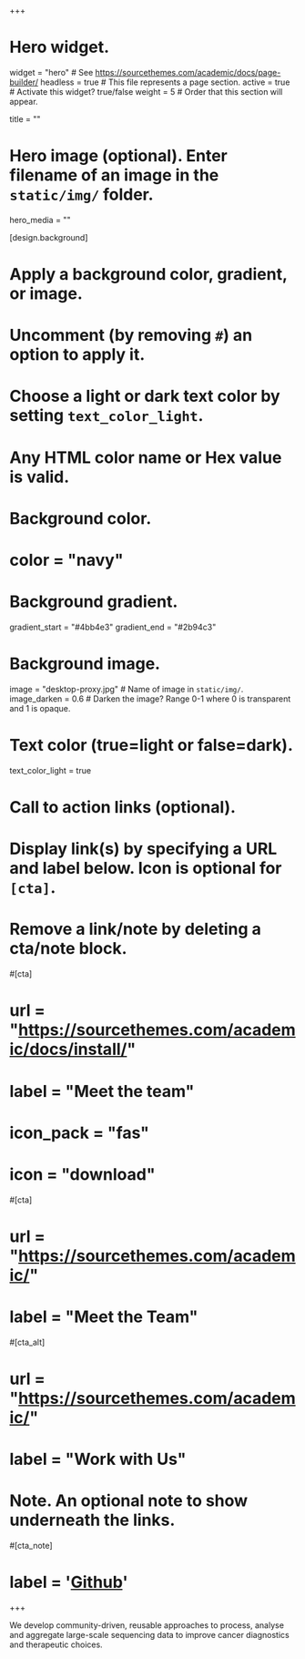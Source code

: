 +++
# Hero widget.
widget = "hero"  # See https://sourcethemes.com/academic/docs/page-builder/
headless = true  # This file represents a page section.
active = true  # Activate this widget? true/false
weight = 5  # Order that this section will appear.

title = ""

# Hero image (optional). Enter filename of an image in the `static/img/` folder.
hero_media = ""

[design.background]
  # Apply a background color, gradient, or image.
  #   Uncomment (by removing `#`) an option to apply it.
  #   Choose a light or dark text color by setting `text_color_light`.
  #   Any HTML color name or Hex value is valid.

  # Background color.
  # color = "navy"
  
  # Background gradient.
  gradient_start = "#4bb4e3"
  gradient_end = "#2b94c3"
  
  # Background image.
  image = "desktop-proxy.jpg"  # Name of image in `static/img/`.
  image_darken = 0.6  # Darken the image? Range 0-1 where 0 is transparent and 1 is opaque.

  # Text color (true=light or false=dark).
  text_color_light = true

# Call to action links (optional).
#   Display link(s) by specifying a URL and label below. Icon is optional for `[cta]`.
#   Remove a link/note by deleting a cta/note block.
#[cta]
#  url = "https://sourcethemes.com/academic/docs/install/"
#  label = "Meet the team"
#  icon_pack = "fas"
#  icon = "download"
  
#[cta]
#  url = "https://sourcethemes.com/academic/"
#  label = "Meet the Team"

#[cta_alt]
#  url = "https://sourcethemes.com/academic/"
#  label = "Work with Us"

# Note. An optional note to show underneath the links.
#[cta_note]
#  label = '<a id="umccr-github" href="https://github.com/umccr">Github<!-- V --></a>'
+++

We develop community-driven, reusable approaches to process, analyse and aggregate large-scale sequencing data to improve cancer diagnostics and therapeutic choices.



